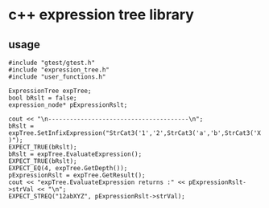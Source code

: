 # c++ expression tree library

## usage 
 
    #include "gtest/gtest.h"
    #include "expression_tree.h"
    #include "user_functions.h"
    
    ExpressionTree expTree;
    bool bRslt = false;
    expression_node* pExpressionRslt;

    cout << "\n---------------------------------------\n";
    bRslt = expTree.SetInfixExpression("StrCat3('1','2',StrCat3('a','b',StrCat3('X','Y','Z')) )");
    EXPECT_TRUE(bRslt);
    bRslt = expTree.EvaluateExpression();
    EXPECT_TRUE(bRslt);
    EXPECT_EQ(4, expTree.GetDepth());
    pExpressionRslt = expTree.GetResult();
    cout << "expTree.EvaluateExpression returns :" << pExpressionRslt->strVal << "\n";
    EXPECT_STREQ("12abXYZ", pExpressionRslt->strVal);
 
